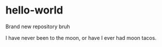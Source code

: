# hello-world
Brand new repository bruh

I have never been to the moon, or have I ever had moon tacos.
